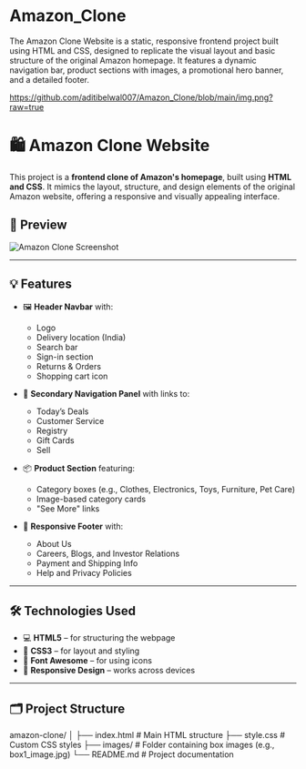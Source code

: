 # Amazon_Clone
The Amazon Clone Website is a static, responsive frontend project built using HTML and CSS, designed to replicate the visual layout and basic structure of the original Amazon homepage. It features a dynamic navigation bar, product sections with images, a promotional hero banner, and a detailed footer. 

https://github.com/aditibelwal007/Amazon_Clone/blob/main/img.png?raw=true

# 🛍️ Amazon Clone Website

This project is a **frontend clone of Amazon's homepage**, built using **HTML and CSS**. It mimics the layout, structure, and design elements of the original Amazon website, offering a responsive and visually appealing interface.

## 📸 Preview

![Amazon Clone Screenshot](screenshot.png) <!-- Replace with your actual screenshot path -->

---

## 💡 Features

- 🖼️ **Header Navbar** with:
  - Logo
  - Delivery location (India)
  - Search bar
  - Sign-in section
  - Returns & Orders
  - Shopping cart icon

- 🔘 **Secondary Navigation Panel** with links to:
  - Today’s Deals
  - Customer Service
  - Registry
  - Gift Cards
  - Sell

- 📦 **Product Section** featuring:
  - Category boxes (e.g., Clothes, Electronics, Toys, Furniture, Pet Care)
  - Image-based category cards
  - "See More" links

- 📄 **Responsive Footer** with:
  - About Us
  - Careers, Blogs, and Investor Relations
  - Payment and Shipping Info
  - Help and Privacy Policies

---

## 🛠️ Technologies Used

- 💻 **HTML5** – for structuring the webpage
- 🎨 **CSS3** – for layout and styling
- 🎯 **Font Awesome** – for using icons
- 📱 **Responsive Design** – works across devices

---

## 🗂️ Project Structure

amazon-clone/
│
├── index.html # Main HTML structure
├── style.css # Custom CSS styles
├── images/ # Folder containing box images (e.g., box1_image.jpg)
└── README.md # Project documentation
